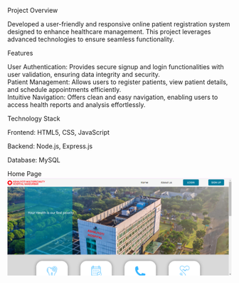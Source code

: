 Project Overview

Developed a user-friendly and responsive online patient registration system designed to enhance healthcare management. This project leverages advanced technologies to ensure seamless functionality.

Features 

User Authentication: Provides secure signup and login functionalities with user validation, ensuring data integrity and security.                                             
Patient Management: Allows users to register patients, view patient details, and schedule appointments efficiently.                                                          
Intuitive Navigation: Offers clean and easy navigation, enabling users to access health reports and analysis effortlessly.

Technology Stack

Frontend: HTML5, CSS, JavaScript

Backend: Node.js, Express.js

Database: MySQL

Home Page
![Home Page Screenshot](screenshots/home_page.png)

